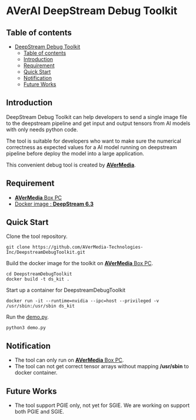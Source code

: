 # AVerAI DeepStream Debug Toolkit

## Table of contents

- [DeepStream Debug Toolkit](#deepstream-debug-toolkit)
  - [Table of contents](#table-of-contents)
  - [Introduction](#introduction)
  - [Requirement](#requirement)
  - [Quick Start](#quick-start)
  - [Notification](#notification)
  - [Future Works](#future-works)

## Introduction
DeepStream Debug Toolkit can help developers to send a single image file to the deepstream pipeline and get input and output tensors from AI models with only needs python code.

The tool is suitable for developers who want to make sure the numerical correctness as expected values for a AI model running on deepstream pipeline before deploy the model into a large application.

This convenient debug tool is created by [**AVerMedia**](https://www.avermedia.com/professional/).


## Requirement
  - [**AVerMedia** Box PC](https://www.avermedia.com/professional/products?category=Box-PC)
  - [Docker image : **DeepStream 6.3**](https://catalog.ngc.nvidia.com/orgs/nvidia/containers/deepstream)

## Quick Start

Clone the tool repository.
```
git clone https://github.com/AVerMedia-Technologies-Inc/DeepstreamDebugToolkit.git
```

Build the docker image for the toolkit on [**AVerMedia** Box PC](https://www.avermedia.com/professional/products?category=Box-PC).
```
cd DeepstreamDebugToolkit
docker build -t ds_kit .
```

Start up a container for DeepstreamDebugToolkit

```
docker run -it --runtime=nvidia --ipc=host --privileged -v /usr/sbin:/usr/sbin ds_kit
```

Run the [demo.py](./example/demo.py).
```
python3 demo.py
```

## Notification
- The tool can only run on [**AVerMedia** Box PC](https://www.avermedia.com/professional/products?category=Box-PC).
- The tool can not get correct tensor arrays without mapping **/usr/sbin** to docker container.


## Future Works
- The tool support PGIE only, not yet for SGIE. We are working on support both PGIE and SGIE.

